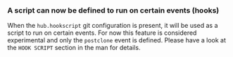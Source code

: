 ### A script can now be defined to run on certain events (hooks)

When the `hub.hookscript` git configuration is present, it will be used as
a script to run on certain events. For now this feature is considered
experimental and only the `postclone` event is defined. Please have a look at
the `HOOK SCRIPT` section in the man for details.
